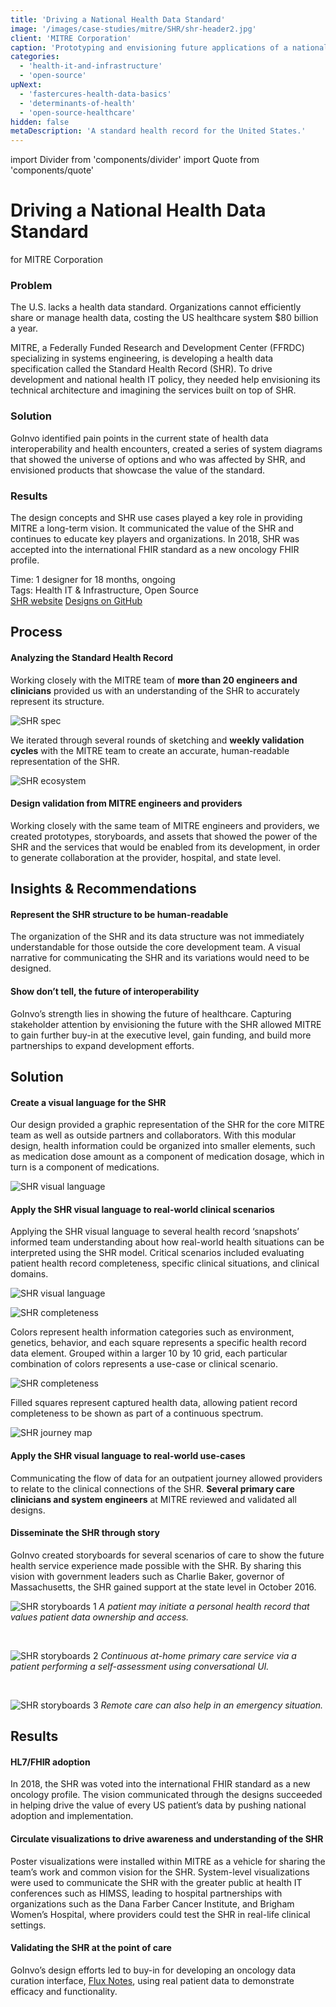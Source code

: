 ```yaml
---
title: 'Driving a National Health Data Standard'
image: '/images/case-studies/mitre/SHR/shr-header2.jpg'
client: 'MITRE Corporation'
caption: 'Prototyping and envisioning future applications of a national health data standard to drive its development.'
categories:
  - 'health-it-and-infrastructure'
  - 'open-source'
upNext:
  - 'fastercures-health-data-basics'
  - 'determinants-of-health'
  - 'open-source-healthcare'
hidden: false
metaDescription: 'A standard health record for the United States.'
---
```


import Divider from 'components/divider'
import Quote from 'components/quote'

# Driving a National Health Data Standard

for MITRE Corporation

### Problem

The U.S. lacks a health data standard. Organizations cannot efficiently share or manage health data, costing the US healthcare system \$80 billion a year.

MITRE, a Federally Funded Research and Development Center (FFRDC) specializing in systems engineering, is developing a health data specification called the Standard Health Record (SHR). To drive development and national health IT policy, they needed help envisioning its technical architecture and imagining the services built on top of SHR.

### Solution

GoInvo identified pain points in the current state of health data interoperability and health encounters, created a series of system diagrams that showed the universe of options and who was affected by SHR, and envisioned products that showcase the value of the standard.

### Results

The design concepts and SHR use cases played a key role in providing MITRE a long-term vision. It communicated the value of the SHR and continues to educate key players and organizations. In 2018, SHR was accepted into the international FHIR standard as a new oncology FHIR profile.

<span class="text--uppercase text--gray text--bold text--spacing text--md">Time:</span> 1 designer for 18 months, ongoing
<br /><span class="text--uppercase text--gray text--bold text--spacing text--md">Tags:</span> Health IT & Infrastructure, Open Source
<br />
<a href="http://standardhealthrecord.org/" target="blank" rel="noopener noreferrer" class="button button--secondary button--lg margin-top--double margin-bottom--half margin-right--only-lg">SHR website</a>
<a href="https://github.com/standardhealth/shr_design/" target="blank" rel="noopener noreferrer" class="button button--secondary button--lg margin-top--double margin-bottom--half">Designs on GitHub</a>

<Divider />

## Process

#### Analyzing the Standard Health Record

Working closely with the MITRE team of **more than 20 engineers and clinicians** provided us with an understanding of the SHR to accurately represent its structure.

![SHR spec](/images/case-studies/mitre/SHR/shr-spec.jpg)

We iterated through several rounds of sketching and **weekly validation cycles** with the MITRE team to create an accurate, human-readable representation of the SHR.

![SHR ecosystem](/images/case-studies/mitre/SHR/shr-ecosystem2.jpg)

#### Design validation from MITRE engineers and providers

Working closely with the same team of MITRE engineers and providers, we created prototypes, storyboards, and assets that showed the power of the SHR and the services that would be enabled from its development, in order to generate collaboration at the provider, hospital, and state level.

<Divider />

## Insights & Recommendations

#### Represent the SHR structure to be human-readable

The organization of the SHR and its data structure was not immediately understandable for those outside the core development team. A visual narrative for communicating the SHR and its variations would need to be designed.

#### Show don’t tell, the future of interoperability

GoInvo’s strength lies in showing the future of healthcare. Capturing stakeholder attention by envisioning the future with the SHR allowed MITRE to gain further buy-in at the executive level, gain funding, and build more partnerships to expand development efforts.

<Divider />

## Solution

#### Create a visual language for the SHR

Our design provided a graphic representation of the SHR for the core MITRE team as well as outside partners and collaborators. With this modular design, health information could be organized into smaller elements, such as medication dose amount as a component of medication dosage, which in turn is a component of medications.

![SHR visual language](/images/case-studies/mitre/SHR/shr-visual-language.jpg)

#### Apply the SHR visual language to real-world clinical scenarios

Applying the SHR visual language to several health record ‘snapshots’ informed team understanding about how real-world health situations can be interpreted using the SHR model. Critical scenarios included evaluating patient health record completeness, specific clinical situations, and clinical domains.

![SHR visual language](/images/case-studies/mitre/SHR/shr-completeness-full.jpg)

![SHR completeness](/images/case-studies/mitre/SHR/shr-completeness-scenarios.jpg)

Colors represent health information categories such as environment, genetics, behavior, and each square represents a specific health record data element. Grouped within a larger 10 by 10 grid, each particular combination of colors represents a use-case or clinical scenario.

![SHR completeness](/images/case-studies/mitre/SHR/shr-completeness-record.jpg)

Filled squares represent captured health data, allowing patient record completeness to be shown as part of a continuous spectrum.

![SHR journey map](/images/case-studies/mitre/SHR/shr-journey-map-full.jpg)

#### Apply the SHR visual language to real-world use-cases

Communicating the flow of data for an outpatient journey allowed providers to relate to the clinical connections of the SHR. **Several primary care clinicians and system engineers** at MITRE reviewed and validated all designs.

#### Disseminate the SHR through story

GoInvo created storyboards for several scenarios of care to show the future health service experience made possible with the SHR. By sharing this vision with government leaders such as Charlie Baker, governor of Massachusetts, the SHR gained support at the state level in October 2016.

![SHR storyboards 1](/images/case-studies/mitre/SHR/shr-storyboard-initiate.jpg)
_A patient may initiate a personal health record that values patient data ownership and access._

<br />

![SHR storyboards 2](/images/case-studies/mitre/SHR/shr-storyboard-at-home.jpg)
_Continuous at-home primary care service via a patient performing a self-assessment using conversational UI._

<br/>

![SHR storyboards 3](/images/case-studies/mitre/SHR/shr-storyboard-emergency.jpg)
_Remote care can also help in an emergency situation._

<Divider />

## Results

#### HL7/FHIR adoption

In 2018, the SHR was voted into the international FHIR standard as a new oncology profile. The vision communicated through the designs succeeded in helping drive the value of every US patient’s data by pushing national adoption and implementation.

#### Circulate visualizations to drive awareness and understanding of the SHR

Poster visualizations were installed within MITRE as a vehicle for sharing the team’s work and common vision for the SHR. System-level visualizations were used to communicate the SHR with the greater public at health IT conferences such as HIMSS, leading to hospital partnerships with organizations such as the Dana Farber Cancer Institute, and Brigham Women’s Hospital, where providers could test the SHR in real-life clinical settings.

#### Validating the SHR at the point of care

GoInvo’s design efforts led to buy-in for developing an oncology data curation interface, [Flux Notes](https://fluxnotes.org/), using real patient data to demonstrate efficacy and functionality.
